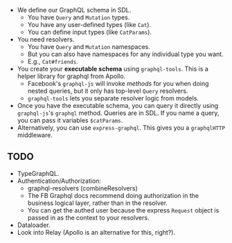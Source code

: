 * We define our GraphQL schema in SDL.
  * You have `Query` and `Mutation` types.
  * You have any user-defined types (like `Cat`).
  * You can define input types (like `CatParams`).
* You need resolvers.
  * You have `Query` and `Mutation` namespaces.
  * But you can also have namespaces for any individual type you want.
  * E.g., `Cat#friends`.
* You create your **executable schema** using `graphql-tools`. This is a
  helper library for graphql from Apollo.
  * Facebook's `graphql-js` will invoke *methods* for you when doing
    nested queries, but it only has top-level `Query` resolvers.
  * `graphql-tools` lets you separate resolver logic from models.
* Once you have the executable schema, you can query it directly using
  `graphql-js`'s `graphql` method. Queries are in SDL. If you name a
  query, you can pass it variables `$catParams`.
* Alternatively, you can use `express-graphql`. This gives you a
  `graphqlHTTP` middleware.

## TODO

* TypeGraphQL.
* Authentication/Authorization:
    * graphql-resolvers (combineResolvers)
    * The FB Graphql docs recommend doing authorization in the business
      logical layer, rather than in the resolver.
    * You can get the authed user because the express `Request` object
      is passed in as the context to your resolvers.
* Dataloader.
* Look into Relay (Apollo is an alternative for this, right?).
